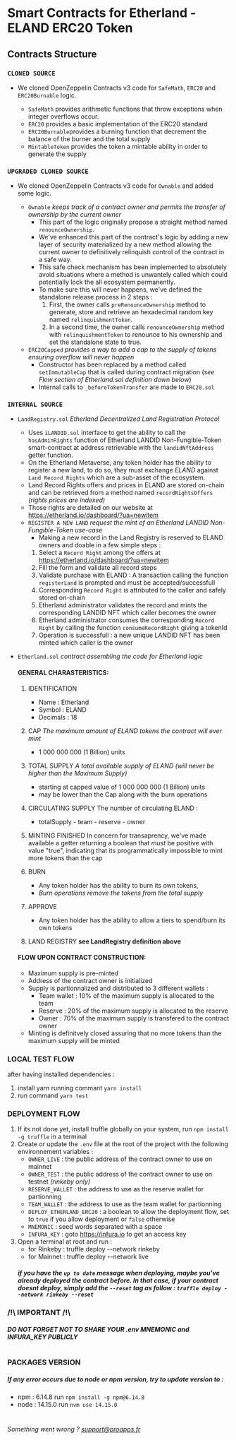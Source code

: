 # Smart Contracts for Etherland - ELAND ERC20 Token


## Contracts Structure

### `CLONED SOURCE`
- We cloned OpenZeppelin Contracts v3 code for `SafeMath`, `ERC20` and `ERC20Burnable` logic.

	* `SafeMath` provides arithmetic functions that throw exceptions when integer overflows occur.
	* `ERC20` provides a basic implementation of the ERC20 standard
	* `ERC20Burnable`provides a burning function that decrement the balance of the burner and the total supply
	* `MintableToken` provides the token a mintable ability in order to generate the supply

### `UPGRADED CLONED SOURCE`
- We cloned OpenZeppelin Contracts v3 code for `Ownable` and added some logic.

	* `Ownable` *keeps track of a contract owner and permits the transfer of ownership by the current owner*
		- This part of the logic originally propose a straight method named `renounceOwnership`.
		- We've enhanced this part of the contract's logic by adding a new layer of security materialized by a new method allowing the current owner to definitively relinquish control of the contract in a safe way. 
		- This safe check mechanism has been implemented to absolutely avoid situations where a method is unwantely called which could potentially lock the all ecosystem permanently.
		- To make sure this will never happens, we've defined the standalone release process in 2 steps : 
			1. First, the owner calls `preRenounceOwnership` method to generate, store and retrieve an hexadecimal random key 
				named `relinquishmentToken`.
			2. In a second time, the owner calls `renounceOwnership` method with `relinquishmentToken` to renounce to his ownership and set the standalone state to true.
	* `ERC20Capped` *provides a way to add a cap to the supply of tokens ensuring overflow will never happen* 
		- Constructor has been replaced by a method called `setImmutableCap` that is called during contract migration (*see Flow section of Etherland.sol definition down below*)
		- Internal calls to `_beforeTokenTransfer` are made to `ERC20.sol`

### `INTERNAL SOURCE`
* `LandRegistry.sol` *Etherland Decentralized Land Registration Protocol*
	- Uses `iLANDID.sol` interface to get the ability to call the `hasAdminRights` function of Etherland LANDID Non-Fungible-Token smart-contract at address retrievable with the  `landidNftAddress` getter function.
	- On the Etherland Metaverse, any token holder has the ability to register a new land, to do so, they must exchange *ELAND* against `Land Record Rights` which are
	a sub-asset of the ecosystem. 
	- Land Record Rights offers and prices in ELAND are stored on-chain and can be retrieved from a method named `recordRightsOffers` *(rights prices are indexed)* 
	- Those rights are detailed on our website at https://etherland.io/dashboard/?ua=newitem
	- `REGISTER A NEW LAND` *request the mint of an Etherland LANDID Non-Fungible-Token *use-case**
		- Making a new record in the Land Registry is reserved to ELAND owners and doable in a few simple steps :
		1. Select a `Record Right` among the offers at https://etherland.io/dashboard/?ua=newitem
		2. Fill the form and validate all record steps
		3. Validate purchase with ELAND : A transaction calling the function `registerLand` is prompted and must be accepted/successfull
		4. Corresponding `Record Right` is attributed to the caller and safely stored on-chain
		5. Etherland administrator validates the record and mints the corresponding LANDID NFT which caller becomes the owner
		6. Etherland administrator consumes the corresponding `Record Right` by calling the function `consumeRecordRight` giving a tokenId
		7. Operation is successfull : a new unique LANDID NFT has been minted which caller is the owner

* `Etherland.sol` *contract assembling the code for Etherland logic*

	#### GENERAL CHARASTERISTICS:
	1. IDENTIFICATION
		- Name : Etherland
		- Symbol : ELAND
		- Decimals : 18

	2. CAP *The maximum amount of ELAND tokens the contract will ever mint* 
		- 1 000 000 000 (1 Billion) units

	3. TOTAL SUPPLY *A total available supply of ELAND (will never be higher than the Maximum Supply)*
		- starting at capped value of 1 000 000 000 (1 Billion) units
		- may be lower than the Cap along with the burn operations

	4. CIRCULATING SUPPLY
		The number of circulating ELAND :
		- totalSupply - team - reserve - owner

	5. MINTING FINISHED
		In concern for transaprency, we've made available a getter returning a boolean that *must* be positive with value "true", indicating that its programmatically impossible to mint more tokens than the cap

	5. BURN
		- Any token holder has the ability to burn its own tokens, 
		- *Burn operations remove the tokens from the total supply*

	6. APPROVE
		- Any token holder has the ability to allow a tiers to spend/burn its own tokens

	7. LAND REGISTRY **see LandRegistry definition above**


	#### FLOW UPON CONTRACT CONSTRUCTION:
	- Maximum supply is pre-minted 
	- Address of the contract owner is initialized
	- Supply is partionnalized and distributed to 3 different wallets :
		- Team wallet : 10% of the maximum supply is allocated to the team
		- Reserve : 20% of the maximum supply is allocated to the reserve
		- Owner : 70% of the maximum supply is transfered to the contract owner
	- Minting is definitvely closed assuring that no more tokens than the maximum supply will be minted

### LOCAL TEST FLOW
after having installed dependencies :
1. install yarn running commant `yarn install`
2. run command `yarn test` 

### DEPLOYMENT FLOW
1. If its not done yet, install truffle globally on your system, run `npm install -g truffle` in a terminal
2. Create or update the `.env` file at the root of the project with the following environnement variables :
	- `OWNER_LIVE` : the public address of the contract owner to use on mainnet
	- `OWNER_TEST` : the public address of the contract owner to use on testnet *(rinkeby only)*
	- `RESERVE_WALLET` : the address to use as the reserve wallet for partionning
	- `TEAM_WALLET` : the address to use as the team wallet for partionning
    - `DEPLOY_ETHERLAND_ERC20` : a boolean to allow the deployment flow, set to `true` if you allow deployment or `false` otherwise
    - `MNEMONIC` : seed words separated with a space  
    - `INFURA_KEY` : goto https://infura.io to get an access key
3. Open a terminal at root and run : 
    - for Rinkeby : truffle deploy --network rinkeby
    - for Mainnet : truffle deploy --network live
    ##### *if you have the `up to date` message when deploying, maybe you've already deployed the contract before. In that case, if your contract doesnt deploy, simply add the `--reset` tag as follow : `truffle deploy --network rinkeby --reset`*


### /!\ IMPORTANT /!\
##### DO NOT FORGET NOT TO SHARE YOUR .env MNEMONIC and INFURA_KEY PUBLICLY 
#
### PACKAGES VERSION  
##### If any error occurs due to node or npm version, try to update version to : 
- npm : 6.14.8
run ```npm install -g npm@6.14.8```
- node : 14.15.0
run ```nvm use 14.15.0```
# 
*Something went wrong ? support@proapps.fr* 

